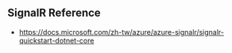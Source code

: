## SignalR Reference

-   https://docs.microsoft.com/zh-tw/azure/azure-signalr/signalr-quickstart-dotnet-core